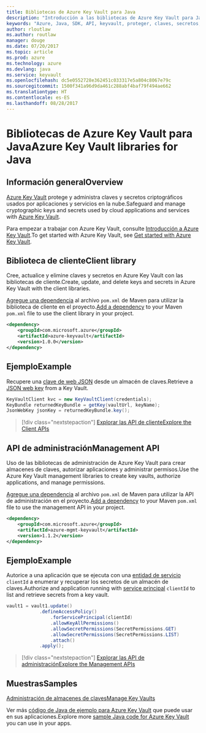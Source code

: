 ```yaml
---
title: Bibliotecas de Azure Key Vault para Java
description: "Introducción a las bibliotecas de Azure Key Vault para Java"
keywords: "Azure, Java, SDK, API, keyvault, proteger, claves, secretos, almacén"
author: rloutlaw
ms.author: routlaw
manager: douge
ms.date: 07/20/2017
ms.topic: article
ms.prod: azure
ms.technology: azure
ms.devlang: java
ms.service: keyvault
ms.openlocfilehash: dc5e0552728e362451c033317e5a804c8067e79c
ms.sourcegitcommit: 1500f341a96d9da461c288abf4baf79f494ae662
ms.translationtype: HT
ms.contentlocale: es-ES
ms.lasthandoff: 08/28/2017
---
```

# <a name="azure-key-vault-libraries-for-java"></a><span data-ttu-id="cab5a-104">Bibliotecas de Azure Key Vault para Java</span><span class="sxs-lookup"><span data-stu-id="cab5a-104">Azure Key Vault libraries for Java</span></span>

## <a name="overview"></a><span data-ttu-id="cab5a-105">Información general</span><span class="sxs-lookup"><span data-stu-id="cab5a-105">Overview</span></span>

<span data-ttu-id="cab5a-106">[Azure Key Vault](/azure/key-vault/) protege y administra claves y secretos criptográficos usados por aplicaciones y servicios en la nube.</span><span class="sxs-lookup"><span data-stu-id="cab5a-106">Safeguard and manage cryptographic keys and secrets used by cloud applications and services with [Azure Key Vault](/azure/key-vault/).</span></span>

<span data-ttu-id="cab5a-107">Para empezar a trabajar con Azure Key Vault, consulte [Introducción a Azure Key Vault](/azure/key-vault/key-vault-get-started).</span><span class="sxs-lookup"><span data-stu-id="cab5a-107">To get started with Azure Key Vault, see [Get started with Azure Key Vault](/azure/key-vault/key-vault-get-started).</span></span>

## <a name="client-library"></a><span data-ttu-id="cab5a-108">Biblioteca de cliente</span><span class="sxs-lookup"><span data-stu-id="cab5a-108">Client library</span></span>

<span data-ttu-id="cab5a-109">Cree, actualice y elimine claves y secretos en Azure Key Vault con las bibliotecas de cliente.</span><span class="sxs-lookup"><span data-stu-id="cab5a-109">Create, update, and delete keys and secrets in Azure Key Vault with the client libraries.</span></span>

<span data-ttu-id="cab5a-110">[Agregue una dependencia](https://maven.apache.org/guides/getting-started/index.html#How_do_I_use_external_dependencies) al archivo `pom.xml` de Maven para utilizar la biblioteca de cliente en el proyecto.</span><span class="sxs-lookup"><span data-stu-id="cab5a-110">[Add a dependency](https://maven.apache.org/guides/getting-started/index.html#How_do_I_use_external_dependencies) to your Maven `pom.xml` file to use the client library in your project.</span></span>  

```XML
<dependency>
    <groupId>com.microsoft.azure</groupId>
    <artifactId>azure-keyvault</artifactId>
    <version>1.0.0</version>
</dependency>
```   

## <a name="example"></a><span data-ttu-id="cab5a-111">Ejemplo</span><span class="sxs-lookup"><span data-stu-id="cab5a-111">Example</span></span>

<span data-ttu-id="cab5a-112">Recupere una [clave de web JSON](https://tools.ietf.org/html/draft-ietf-jose-json-web-key-18) desde un almacén de claves.</span><span class="sxs-lookup"><span data-stu-id="cab5a-112">Retrieve a [JSON web key](https://tools.ietf.org/html/draft-ietf-jose-json-web-key-18) from a Key Vault.</span></span>

```java
KeyVaultClient kvc = new KeyVaultClient(credentials);
KeyBundle returnedKeyBundle = getKey(vaultUrl, keyName);
JsonWebKey jsonKey = returnedKeyBundle.key();
```

> [!div class="nextstepaction"]
> [<span data-ttu-id="cab5a-113">Explorar las API de cliente</span><span class="sxs-lookup"><span data-stu-id="cab5a-113">Explore the Client APIs</span></span>](/java/api/overview/azure/keyvault/clientlibrary)


## <a name="management-api"></a><span data-ttu-id="cab5a-114">API de administración</span><span class="sxs-lookup"><span data-stu-id="cab5a-114">Management API</span></span>

<span data-ttu-id="cab5a-115">Uso de las bibliotecas de administración de Azure Key Vault para crear almacenes de claves, autorizar aplicaciones y administrar permisos.</span><span class="sxs-lookup"><span data-stu-id="cab5a-115">Use the Azure Key Vault management libraries to create key vaults, authorize applications, and manage permissions.</span></span> 

<span data-ttu-id="cab5a-116">[Agregue una dependencia](https://maven.apache.org/guides/getting-started/index.html#How_do_I_use_external_dependencies) al archivo `pom.xml` de Maven para utilizar la API de administración en el proyecto.</span><span class="sxs-lookup"><span data-stu-id="cab5a-116">[Add a dependency](https://maven.apache.org/guides/getting-started/index.html#How_do_I_use_external_dependencies) to your Maven `pom.xml` file to use the management API in your project.</span></span>  

```XML
<dependency>
    <groupId>com.microsoft.azure</groupId>
    <artifactId>azure-mgmt-keyvault</artifactId>
    <version>1.1.2</version>
</dependency>
```

## <a name="example"></a><span data-ttu-id="cab5a-117">Ejemplo</span><span class="sxs-lookup"><span data-stu-id="cab5a-117">Example</span></span>

<span data-ttu-id="cab5a-118">Autorice a una aplicación que se ejecuta con una [entidad de servicio](/azure/azure-resource-manager/resource-group-create-service-principal-portal) `clientId` a enumerar y recuperar los secretos de un almacén de claves.</span><span class="sxs-lookup"><span data-stu-id="cab5a-118">Authorize and application running with [service principal](/azure/azure-resource-manager/resource-group-create-service-principal-portal) `clientId` to list and retrieve secrets from a key vault.</span></span> 

```java
vault1 = vault1.update()
            .defineAccessPolicy()
                .forServicePrincipal(clientId)
                .allowKeyAllPermissions()
                .allowSecretPermissions(SecretPermissions.GET)
                .allowSecretPermissions(SecretPermissions.LIST)
                .attach()
            .apply();
```

> [!div class="nextstepaction"]
> [<span data-ttu-id="cab5a-119">Explorar las API de administración</span><span class="sxs-lookup"><span data-stu-id="cab5a-119">Explore the Management APIs</span></span>](/java/api/overview/azure/keyvault/managementapi)


## <a name="samples"></a><span data-ttu-id="cab5a-120">Muestras</span><span class="sxs-lookup"><span data-stu-id="cab5a-120">Samples</span></span>

<span data-ttu-id="cab5a-121">[Administración de almacenes de claves][1]</span><span class="sxs-lookup"><span data-stu-id="cab5a-121">[Manage Key Vaults][1]</span></span>   

[1]: https://github.com/Azure-Samples/key-vault-java-manage-key-vaults

<span data-ttu-id="cab5a-122">Ver más [código de Java de ejemplo para Azure Key Vault](https://azure.microsoft.com/resources/samples/?platform=java&term=key+vault) que puede usar en sus aplicaciones.</span><span class="sxs-lookup"><span data-stu-id="cab5a-122">Explore more [sample Java code for Azure Key Vault](https://azure.microsoft.com/resources/samples/?platform=java&term=key+vault) you can use in your apps.</span></span>
